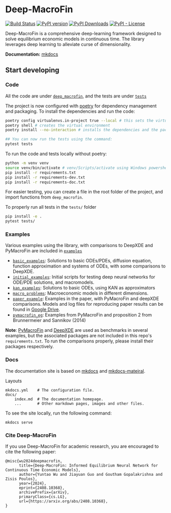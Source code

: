# Deep-MacroFin

[![Build Status](https://github.com/rotmanfinhub/deep-macrofin/actions/workflows/ci-build.yaml/badge.svg)](https://github.com/rotmanfinhub/deep-macrofin/actions/workflows/ci-build.yaml)
[![PyPI version](https://badge.fury.io/py/deep-macrofin.svg)](https://badge.fury.io/py/deep-macrofin)
[![PyPI Downloads](https://static.pepy.tech/badge/deep-macrofin)](https://pepy.tech/project/deep-macrofin)
[![PyPI - License](https://img.shields.io/pypi/l/deep-macrofin)](https://github.com/rotmanfinhub/deep-macrofin/blob/main/LICENSE)

Deep-MacroFin is a comprehensive deep-learning framework designed to solve equilibrium economic models in continuous time. The library leverages deep learning to alleviate curse of dimensionality.

**Documentation:** [mkdocs](https://rotmanfinhub.github.io/deep-macrofin)

## Start developing

### Code
All the code are under [`deep_macrofin`](./deep_macrofin/), and the tests are under [`tests`](./tests/)

The project is now configured with [poetry](https://python-poetry.org/) for dependency management and packaging. 
To install the dependencies and run the code:

```bash
poetry config virtualenvs.in-project true --local # this sets the virtual environment path to be in the local directory.
poetry shell # creates the virtual environment
poetry install --no-interaction # installs the dependencies and the package

## You can now run the tests using the command:
pytest tests
```

To run the code and tests locally without poetry:

```bash
python -m venv venv
source venv/bin/activate # venv/Scripts/activate using Windows powershell
pip install -r requirements.txt
pip install -r requirements-dev.txt
pip install -r requirements-doc.txt
```

For easier testing, you can create a file in the root folder of the project, and import functions from `deep_macrofin`.

To properly run all tests in the `tests/` folder
```bash
pip install -e .
pytest tests/
```

### Examples
Various examples using the library, with comparisons to DeepXDE and PyMacroFin are included in [`examples`](./examples/)

- [`basic_examples`](./examples/basic_examples/): Solutions to basic ODEs/PDEs, diffusion equation, function approximation and systems of ODEs, with some comparisons to DeepXDE.
- [`initial_examples`](./examples/initial_examples/): Initial scripts for testing deep neural networks for ODE/PDE solutions, and macromodels.
- [`kan_examples`](./examples/kan_examples/): Solutions to basic ODEs, using KAN as approximators
- [`macro_problems`](./examples/macro_problems/): Macroeconomic models in different dimensions.
- [`paper_example`](./examples/paper_example/): Examples in the paper, with PyMacroFin and deepXDE comparisons. Models and log files for reproducing paper results can be found in [Google Drive](https://drive.google.com/drive/folders/1wVtO9JUq_a7IhA9Sult2oYmKOX5GHcPh?usp=sharing).
- [`pymacrofin_eg`](./examples/pymacrofin_eg/): Examples from PyMacroFin and proposition 2 from Brunnermeier and Sannikov (2014)

**Note**:  <a href="https://adriendavernas.com/pymacrofin/index.html" target="_blank">PyMacroFin</a> and <a href="https://github.com/lululxvi/deepxde/tree/master" target="_blank">DeepXDE</a> are used as benchmarks in several examples, but the associated packages are not included in this repo's `requirements.txt`. To run the comparisons properly, please install their packages respectively.

### Docs
The documentation site is based on [mkdocs](https://www.mkdocs.org/) and [mkdocs-mateiral](https://squidfunk.github.io/mkdocs-material/).

Layouts
```
mkdocs.yml    # The configuration file.
docs/
    index.md  # The documentation homepage.
    ...       # Other markdown pages, images and other files.
```

To see the site locally, run the following command:
```
mkdocs serve
```

### Cite Deep-MacroFin

If you use Deep-MacroFin for academic research, you are encouraged to cite the following paper:

```
@misc{wu2024deepmacrofin,
      title={Deep-MacroFin: Informed Equilibrium Neural Network for Continuous Time Economic Models}, 
      author={Yuntao Wu and Jiayuan Guo and Goutham Gopalakrishna and Zisis Poulos},
      year={2024},
      eprint={2408.10368},
      archivePrefix={arXiv},
      primaryClass={cs.LG},
      url={https://arxiv.org/abs/2408.10368}, 
}
```

